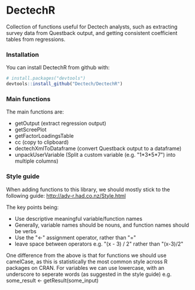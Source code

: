 # DectechR

Collection of functions useful for Dectech analysts, such as extracting survey data from Questback output, and getting consistent coefficient tables from regressions.


### Installation

You can install DectechR from github with:

```r
# install.packages("devtools")
devtools::install_github("Dectech/DectechR")
```

### Main functions

The main functions are:

* getOutput (extract regression output)
* getScreePlot
* getFactorLoadingsTable
* cc (copy to clipboard)
* dectechXmlToDataframe (convert Questback output to a dataframe)
* unpackUserVariable (Split a custom variable (e.g. "1\*3\*5\*7") into multiple columns)

### Style guide

When adding functions to this library, we should mostly stick to the following guide: http://adv-r.had.co.nz/Style.html

The key points being:

* Use descriptive meaningful variable/function names
* Generally, variable names should be nouns, and function names should be verbs
* Use the "<-" assignment operator, rather than "="
* leave space between operators e.g. "(x - 3) / 2" rather than "(x-3)/2"

One difference from the above is that for functions we should use camelCase, as this is statistically the most common style across R packages on CRAN. 
For variables we can use lowercase, with an underscore to seperate words (as suggested in the style guide) 
    e.g. some_result <- getResult(some_input)


